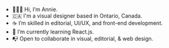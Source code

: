 - 👩🏻‍💻 Hi, I’m Annie.
- 🇨🇦 I'm a visual designer based in Ontario, Canada.
- ☕️ I’m skilled in editorial, UI/UX, and front-end development.
- 📖 I’m currently learning React.js.
- 📭 Open to collaborate in visual, editorial, & web design.

<!---
multipotentialite-aj/multipotentialite-aj is a ✨ special ✨ repository because its `README.md` (this file) appears on your GitHub profile.
You can click the Preview link to take a look at your changes.
--->
